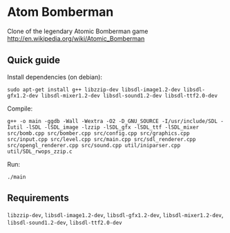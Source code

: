 Atom Bomberman
============

Clone of the legendary Atomic Bomberman game http://en.wikipedia.org/wiki/Atomic_Bomberman


## Quick guide

Install dependencies (on debian):

    sudo apt-get install g++ libzzip-dev libsdl-image1.2-dev libsdl-gfx1.2-dev libsdl-mixer1.2-dev libsdl-sound1.2-dev libsdl-ttf2.0-dev


Compile:

    g++ -o main -ggdb -Wall -Wextra -O2 -D_GNU_SOURCE -I/usr/include/SDL -Iutil -lSDL -lSDL_image -lzzip -lSDL_gfx -lSDL_ttf -lSDL_mixer src/bomb.cpp src/bomber.cpp src/config.cpp src/graphics.cpp src/input.cpp src/level.cpp src/main.cpp src/sdl_renderer.cpp src/opengl_renderer.cpp src/sound.cpp util/iniparser.cpp util/SDL_rwops_zzip.c


Run:

    ./main


## Requirements
`libzzip-dev`, `libsdl-image1.2-dev`, `libsdl-gfx1.2-dev`, `libsdl-mixer1.2-dev`, `libsdl-sound1.2-dev`, `libsdl-ttf2.0-dev`
